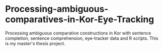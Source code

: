# Processing-ambiguous-comparatives-in-Kor-Eye-Tracking
Processing ambiguous comparative constructions in Kor with sentence completion, sentence comprehension, eye-tracker data and R scripts. This is my master's thesis project.
